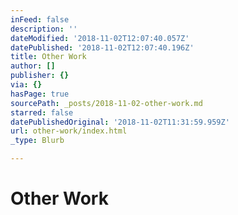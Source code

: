 ```yaml
---
inFeed: false
description: ''
dateModified: '2018-11-02T12:07:40.057Z'
datePublished: '2018-11-02T12:07:40.196Z'
title: Other Work
author: []
publisher: {}
via: {}
hasPage: true
sourcePath: _posts/2018-11-02-other-work.md
starred: false
datePublishedOriginal: '2018-11-02T11:31:59.959Z'
url: other-work/index.html
_type: Blurb

---
```

# Other Work
